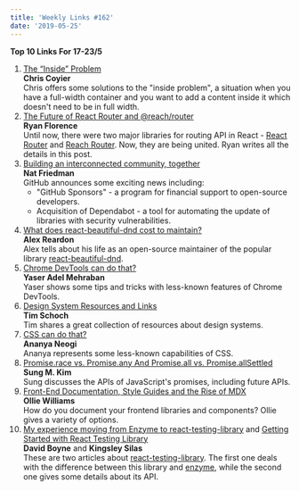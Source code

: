 ```yaml
---
title: 'Weekly Links #162'
date: '2019-05-25'
---
```


**Top 10 Links For 17-23/5**

1. [The “Inside” Problem](https://css-tricks.com/the-inside-problem/)  
   **Chris Coyier**  
   Chris offers some solutions to the "inside problem", a situation when you have a full-width container and you want to add a content inside it which doesn't need to be in full width.
2. [The Future of React Router and @reach/router](https://reacttraining.com/blog/reach-react-router-future/)  
   **Ryan Florence**  
   Until now, there were two major libraries for routing API in React - [React Router](https://github.com/ReactTraining/react-router) and [Reach Router](https://github.com/reach/router). Now, they are being united. Ryan writes all the details in this post.
3. [Building an interconnected community, together](https://github.blog/2019-05-23-building-an-interconnected-community-together/)  
   **Nat Friedman**  
   GitHub announces some exciting news including:
   - "GitHub Sponsors" - a program for financial support to open-source developers.
   - Acquisition of Dependabot - a tool for automating the update of libraries with security vulnerabilities.
4. [What does react-beautiful-dnd cost to maintain?](https://dev.to/alexandereardon/what-does-react-beautiful-dnd-cost-to-maintain-52e8)  
   **Alex Reardon**  
   Alex tells about his life as an open-source maintainer of the popular library [react-beautiful-dnd](https://github.com/atlassian/react-beautiful-dnd).
5. [Chrome DevTools can do that?](https://dev.to/yashints/chrome-devtools-can-do-that-4a8l)  
   **Yaser Adel Mehraban**  
   Yaser shows some tips and tricks with less-known features of Chrome DevTools.
6. [Design System Resources and Links](https://medium.com/ramblings-of-a-designer/design-system-resources-and-links-6c7ff9c984d0)  
   **Tim Schoch**  
   Tim shares a great collection of resources about design systems.
7. [CSS can do that?](https://dev.to/ananyaneogi/css-can-do-that-18g7)  
   **Ananya Neogi**  
   Ananya represents some less-known capabilities of CSS.
8. [Promise.race vs. Promise.any And Promise.all vs. Promise.allSettled](https://www.slightedgecoder.com/2019/05/18/promise-race-vs-promise-any-and-promise-all-vs-promise-allsettled/)  
   **Sung M. Kim**  
   Sung discusses the APIs of JavaScript's promises, including future APIs.
9. [Front-End Documentation, Style Guides and the Rise of MDX](https://css-tricks.com/front-end-documentation-style-guides-and-the-rise-of-mdx/)  
   **Ollie Williams**  
   How do you document your frontend libraries and components? Ollie gives a variety of options.
10. [My experience moving from Enzyme to react-testing-library](https://medium.com/@boyney123/my-experience-moving-from-enzyme-to-react-testing-library-5ac65d992ce) and [Getting Started with React Testing Library](https://css-tricks.com/getting-started-with-react-testing-library/)  
    **David Boyne** and **Kingsley Silas**  
    These are two articles about [react-testing-library](https://github.com/testing-library/react-testing-library). The first one deals with the difference between this library and [enzyme](https://github.com/airbnb/enzyme), while the second one gives some details about its API.
